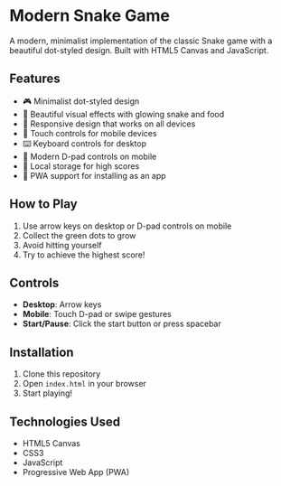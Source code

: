 # Modern Snake Game

A modern, minimalist implementation of the classic Snake game with a beautiful dot-styled design. Built with HTML5 Canvas and JavaScript.

## Features

- 🎮 Minimalist dot-styled design
- 🌈 Beautiful visual effects with glowing snake and food
- 📱 Responsive design that works on all devices
- 🎯 Touch controls for mobile devices
- ⌨️ Keyboard controls for desktop
- 🎨 Modern D-pad controls on mobile
- 💾 Local storage for high scores
- 📱 PWA support for installing as an app

## How to Play

1. Use arrow keys on desktop or D-pad controls on mobile
2. Collect the green dots to grow
3. Avoid hitting yourself
4. Try to achieve the highest score!

## Controls

- **Desktop**: Arrow keys
- **Mobile**: Touch D-pad or swipe gestures
- **Start/Pause**: Click the start button or press spacebar

## Installation

1. Clone this repository
2. Open `index.html` in your browser
3. Start playing!

## Technologies Used

- HTML5 Canvas
- CSS3
- JavaScript
- Progressive Web App (PWA) 